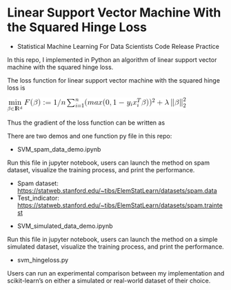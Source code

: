 # Linear Support Vector Machine With the Squared Hinge Loss

- Statistical Machine Learning For Data Scientists Code Release Practice

In this repo, I implemented in Python an algorithm of linear support vector machine with the squared hinge loss.


The loss function for linear support vector machine with the squared hinge loss is

![Alt text](www/eq1.gif?raw=true "Title")

Thus the gradient of the loss function can be written as


There are two demos and one function py file in this repo:

* SVM_spam_data_demo.ipynb

Run this file in jupyter notebook, users can launch the method on spam dataset, visualize the training process, and print the performance.
-	Spam dataset: https://statweb.stanford.edu/~tibs/ElemStatLearn/datasets/spam.data
-	Test_indicator: https://statweb.stanford.edu/~tibs/ElemStatLearn/datasets/spam.traintest

* SVM_simulated_data_demo.ipynb

Run this file in jupyter notebook, users can launch the method on a simple simulated dataset,
visualize the training process, and print the performance.

* svm_hingeloss.py

Users can run an experimental comparison between my implementation and scikit-learn’s on either a simulated or real-world dataset of their choice.

